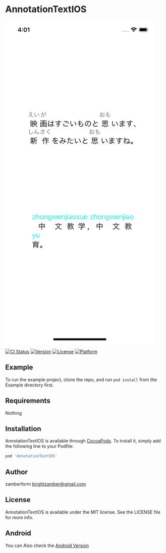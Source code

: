 # AnnotationTextIOS

![ScreenShot](https://github.com/zamberform/AnnotationTextIOS/blob/master/screenshots/sample0.png)

[![CI Status](https://img.shields.io/travis/zamberform/AnnotationTextIOS.svg?style=flat)](https://travis-ci.org/zamberform/AnnotationTextIOS)
[![Version](https://img.shields.io/cocoapods/v/AnnotationTextIOS.svg?style=flat)](https://cocoapods.org/pods/AnnotationTextIOS)
[![License](https://img.shields.io/cocoapods/l/AnnotationTextIOS.svg?style=flat)](https://cocoapods.org/pods/AnnotationTextIOS)
[![Platform](https://img.shields.io/cocoapods/p/AnnotationTextIOS.svg?style=flat)](https://cocoapods.org/pods/AnnotationTextIOS)

## Example

To run the example project, clone the repo, and run `pod install` from the Example directory first.

## Requirements
Nothing

## Installation

AnnotationTextIOS is available through [CocoaPods](https://cocoapods.org). To install
it, simply add the following line to your Podfile:

```ruby
pod 'AnnotationTextIOS'
```

## Author

zamberform <brightzamber@gmail.com>

## License

AnnotationTextIOS is available under the MIT license. See the LICENSE file for more info.

## Android

You can Also check the [Android Version](https://github.com/zamberform/AnnotationTextAndroid)